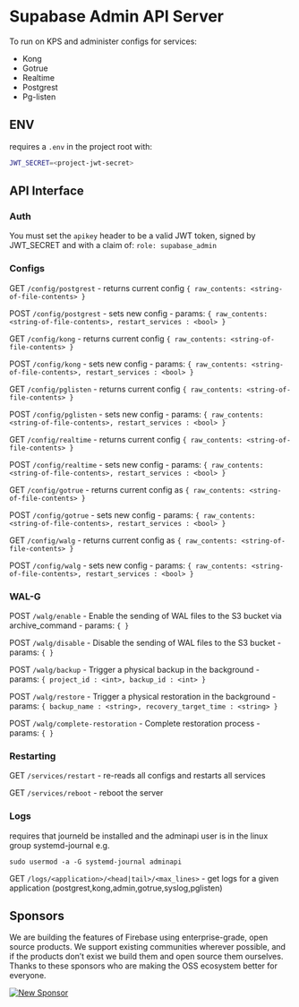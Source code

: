 # Supabase Admin API Server

To run on KPS and administer configs for services:

- Kong
- Gotrue
- Realtime
- Postgrest
- Pg-listen

## ENV

requires a `.env` in the project root with:

```bash
JWT_SECRET=<project-jwt-secret>
```

## API Interface

### Auth

You must set the `apikey` header to be a valid JWT token, signed by JWT_SECRET and with a claim of: `role: supabase_admin`

### Configs

GET `/config/postgrest` - returns current config `{ raw_contents: <string-of-file-contents> }`

POST `/config/postgrest` - sets new config - params: `{ raw_contents: <string-of-file-contents>, restart_services : <bool> }`

GET `/config/kong` - returns current config `{ raw_contents: <string-of-file-contents> }`

POST `/config/kong` - sets new config - params: `{ raw_contents: <string-of-file-contents>, restart_services : <bool> }`

GET `/config/pglisten` - returns current config `{ raw_contents: <string-of-file-contents> }`

POST `/config/pglisten` - sets new config - params: `{ raw_contents: <string-of-file-contents>, restart_services : <bool> }`

GET `/config/realtime` - returns current config `{ raw_contents: <string-of-file-contents> }`

POST `/config/realtime` - sets new config - params: `{ raw_contents: <string-of-file-contents>, restart_services : <bool> }`

GET `/config/gotrue` - returns current config as `{ raw_contents: <string-of-file-contents> }`

POST `/config/gotrue` - sets new config - params: `{ raw_contents: <string-of-file-contents>, restart_services : <bool> }`

GET `/config/walg` - returns current config as `{ raw_contents: <string-of-file-contents> }`

POST `/config/walg` - sets new config - params: `{ raw_contents: <string-of-file-contents>, restart_services : <bool> }`

### WAL-G

POST `/walg/enable` - Enable the sending of WAL files to the S3 bucket via archive_command - params: `{ }`

POST `/walg/disable` - Disable the sending of WAL files to the S3 bucket - params: `{ }`

POST `/walg/backup` - Trigger a physical backup in the background - params: `{ project_id : <int>, backup_id : <int> }`

POST `/walg/restore` - Trigger a physical restoration in the background - params: `{ backup_name : <string>, recovery_target_time : <string> }`

POST `/walg/complete-restoration` - Complete restoration process - params: `{ }`

### Restarting

GET `/services/restart` - re-reads all configs and restarts all services

GET `/services/reboot` - reboot the server

### Logs

requires that journeld be installed and the adminapi user is in the linux group systemd-journal e.g.

`sudo usermod -a -G systemd-journal adminapi`

GET `/logs/<application>/<head|tail>/<max_lines>` - get logs for a given application (postgrest,kong,admin,gotrue,syslog,pglisten)

## Sponsors

We are building the features of Firebase using enterprise-grade, open source products. We support existing communities wherever possible, and if the products don’t exist we build them and open source them ourselves. Thanks to these sponsors who are making the OSS ecosystem better for everyone.

[![New Sponsor](https://user-images.githubusercontent.com/10214025/90518111-e74bbb00-e198-11ea-8f88-c9e3c1aa4b5b.png)](https://github.com/sponsors/supabase)
